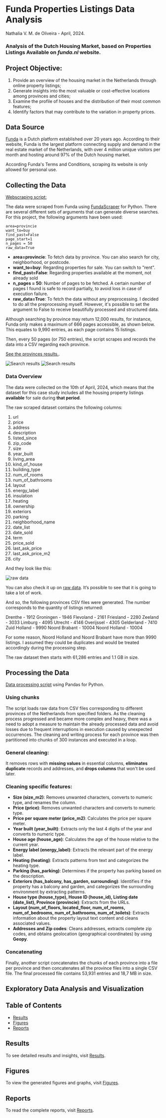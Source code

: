 
# Funda Properties Listings Data Analysis 

Nathalia V. M. de Oliveira - April, 2024.

### Analysis of the Dutch Housing Market, based on Properties Listings Available on *funda.nl* website.

## Project Objective:
1. Provide an overview of the housing market in the Netherlands through online property listings;
2. Generate insights into the most valuable or cost-effective locations among provinces and cities;
3. Examine the profile of houses and the distribution of their most common features;
4. Identify factors that may contribute to the variation in property prices.

## Data Source

[Funda](https://www.funda.nl/) is a Dutch platform established over 20 years ago. According to their website, Funda is the largest platform connecting supply and demand in the real estate market of the Netherlands, with over 4 million unique visitors per month and hosting around 97% of the Dutch housing market.

According Funda's Terms and Conditions, scraping its website is only allowed for personal use.


## Collecting the Data

[Webscraping script:](../src/webscraping_script.py)

The data were scraped from Funda using [FundaScraper](https://github.com/whchien/funda-scraper) for Python.
There are several different sets of arguments that can generate diverse searches. For this project, the following arguments have been used:
```
area=provincie
want_to=buy
find_past=False
page_start=1
n_pages = 50
raw_data=True
```

- **area=provincie**:
To fetch data by province. You can also search for city, neighborhood, or postcode.
- **want_to=buy**:
Regarding properties for sale. You can switch to "rent".
- **find_past=False**:
Regarding properties available at the moment, not already sold
- **n_pages = 50**:
Number of pages to be fetched. A certain number of pages I found is safe to record partially, to avoid loss in case of execution failure.
- **raw_data=True**:
To fetch the data without any preprocessing. I decided to do all the preprocessing myself. However, it's possible to set the argument to False to receive beautifully processed and structured data.

Although searching by province may return 12,000 results, for instance, Funda only makes a maximum of 666 pages accessible, as shown below. This equates to 9,990 entries, as each page contains 15 listings.

Then, every 50 pages (or 750 entries), the script scrapes and records the data into a CSV regarding each province.


[See the provinces results.](https://www.funda.nl/koop/bladeren/). 

![Search results](figures/fig1.png)
![Search results](figures/fig2.png)



### Data Overview

The data were collected on the 10th of April, 2024, which means that the dataset for this case study includes all the housing property listings **available** for sale during **that period**.

The raw scraped dataset contains the following columns:

1. url
2. price
3. address
4. description
5. listed_since
6. zip_code
7. size
8. year_built
9. living_area
10. kind_of_house
11. building_type
12. num_of_rooms
13. num_of_bathrooms
14. layout
15. energy_label
16. insulation
17. heating
18. ownership
19. exteriors
20. parking
21. neighborhood_name
22. date_list
23. date_sold
24. term
25. price_sold
26. last_ask_price
27. last_ask_price_m2
28. city

And they look like this:

![raw data](figures/raw1.png)

You can also check it up on [raw data](../data/raw/). It’s possible to see that it is going to take a lot of work.

And so, the following provinces CSV files were generated. The number corresponds to the quantity of listings returned:

Drenthe - 1912 
Groningen - 1946
Flevoland - 2161
Friesland - 2280
Zeeland - 3033
Limburg - 4095
Utrecht - 4146
Overijssel - 4305
Gelderland - 7410
Zuid Holland - 9990
Noord Brabant - 10004
Noord Holland - 10004


For some reason, Noord Holland and Noord Brabant have more than 9990 listings. I assumed they could be duplicates and would be treated accordingly during the processing step.

The raw dataset then starts with 61,286 entries and 1.1 GB in size.



## Processing the Data

[Data processing script](../src/data_processing_script.py) using Pandas for Python.

### Using chunks
The script loads raw data from CSV files corresponding to different provinces of the Netherlands from specified folders. As the cleaning process progressed and became more complex and heavy, there was a need to adopt a measure to maintain the already processed data and avoid losses due to frequent interruptions in execution caused by unexpected occurrences. The cleaning and writing process for each province was then partitioned into chunks of 300 instances and executed in a loop.
 

### General cleaning: 

It removes rows with **missing values** in essential columns, **eliminates duplicate** records and addresses, and **drops columns** that won't be used later.

### Cleaning specific features:

- **Size (size_m2)**: Removes unwanted characters, converts to numeric type, and renames the column.
- **Price (price)**: Removes unwanted characters and converts to numeric type.
- **Price per square meter (price_m2)**: Calculates the price per square meter.
- **Year built (year_built)**: Extracts only the last 4 digits of the year and converts to numeric type.
- **House age (house_age)**: Calculates the age of the house relative to the current year.
- **Energy label (energy_label)**: Extracts the relevant part of the energy label.
- **Heating (heating)**: Extracts patterns from text and categorizes the heating type.
- **Parking (has_parking)**: Determines if the property has parking based on the description.
- **Exteriors (has_balcony, has_garden, surrounding)**: Identifies if the property has a balcony and garden, and categorizes the surrounding environment by extracting patterns.
- **House type (house_type), House ID (house_id), Listing date (date_list), Province (provincie)**: Extracts from the URLs.
- **Layout (num_of_floors, located_floor, num_of_rooms, num_of_bedrooms, num_of_bathrooms, num_of_toilets)**: Extracts information about the property layout text content and cleans associated values. 
- **Addresses and Zip codes**: Cleans addresses, extracts complete zip codes, and obtains geolocation (geographical coordinates) by using **Geopy**.

### Concatenating
Finally, another script concatenates the chunks of each province into a file per province and then concatenates all the province files into a single CSV file.
The final processed file contains 53,931 entries and 18,7 MB in size.

## Exploratory Data Analysis and Visualization

## Table of Contents

- [Results](results.md)
- [Figures](figures.md)
- [Reports](reports.md)

## Results

To see detailed results and insights, visit [Results](results.md).

## Figures

To view the generated figures and graphs, visit [Figures](figures.md).

## Reports

To read the complete reports, visit [Reports](reports.md).
